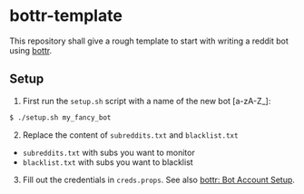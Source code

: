 # bottr-template

This repository shall give a rough template to start with writing a 
reddit bot using [bottr](https://botts.readthedocs.io).

## Setup

1) First run the `setup.sh` script with a name of the new bot [a-zA-Z_]:
```bash
$ ./setup.sh my_fancy_bot
```

2) Replace the content of `subreddits.txt` and `blacklist.txt` 
 - `subreddits.txt` with subs you want to monitor
 - `blacklist.txt` with subs you want to blacklist
 
3) Fill out the credentials in `creds.props`. See also [bottr: Bot Account Setup](http://bottr.readthedocs.io/setup.html).
